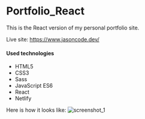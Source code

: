 # Portfolio_React

This is the React version of my personal portfolio site.

Live site: <https://www.jasoncode.dev/>

#### Used technologies

- HTML5
- CSS3
- Sass
- JavaScript ES6
- React
- Netlify

Here is how it looks like:
![screenshot_1](https://user-images.githubusercontent.com/13745974/108550812-f85fbb00-72e6-11eb-91e0-0c5eaaa068de.png)
